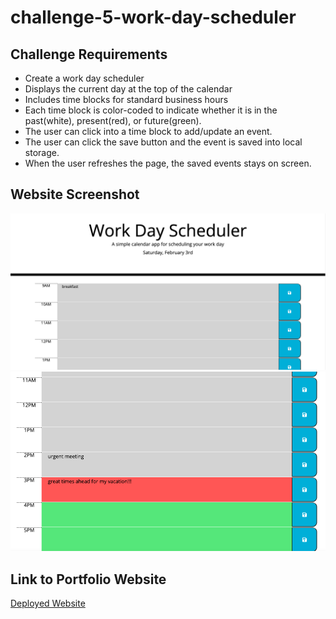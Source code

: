 # challenge-5-work-day-scheduler

## Challenge Requirements
* Create a work day scheduler
* Displays the current day at the top of the calendar
* Includes time blocks for standard business hours
* Each time block is color-coded to indicate whether it is in the past(white), present(red), or future(green).
* The user can click into a time block to add/update an event.
* The user can click the save button and the event is saved into local storage.
* When the user refreshes the page, the saved events stays on screen.

## Website Screenshot
![Work Day Scheduler Homepage](assets/images/workdayscheduler.png)
![Work Day Scheduler Homepage](assets/images/workdayscheduler2.png)

## Link to Portfolio Website
[Deployed Website](johnlott1.github.io/Challenge-5/)
